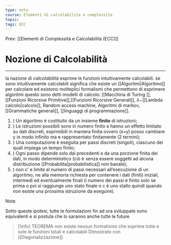 ```yaml
---
type: nota
course: Elementi di calcolabilita e complessita
topic: 
tags: ECC
---
```


Prev: [[Elementi di Complessità e Calcolabilità (ECC)]]

# Nozione di Calcolabilità
---
la nazione di _calcolabilità_ esprime le funzioni intuitivamente calcolabili. se sono intuitivamente calcolabili significa che esiste un [[Algoritmi|Algoritmo]] per calcolare ed esistono molteplici formalismi che permettono di esprimere algoritmi questo sono detti modelli di calcolo: [[Macchina di Turing ]], [[Funzioni Ricorsive Primitive]],[[Funzioni Ricorsive Generali]], $\lambda-$[[Lambda calcolo|calcolo]], Random access machine, Algoritmi di markov, [[Grammatiche generali]], [[linguaggi di programmazione]].


1. ) Un algoritmo è costituito da un insieme __finito__ di istruzioni;
2. ) Le istruzioni possibili sono in numero finito e hanno un effetto limitato su dati discreti, esprimibili in maniera finita ovvero (x=y) posso cambiare y in modo infinito  ma e rappresentato finitamente (2 termini);
3. ) Una computazione è eseguita per passi discreti (singoli), ciascuno dei quali impiega un tempo finito;
4. ) Ogni passo dipende solo dai precedenti e da una porzione finita dei dati, in modo deterministico (ciò è senza essere soggetti ad alcuna distribuzione [[Probabilita|probabilistica]] non banale);
5. ) non c’ e limite al numero di passi necessari all’esecuzione di un algoritmo, ne alla memoria richiesta per contenere i dati (finiti) iniziali, intermedi ed eventualmente finali (i numero dei passi è finito solo se prima o poi si raggiunge uno stato finale o c è uno stallo quindi quando non esiste una prossima istruzione da eseguire).


>[!note]
>Sotto queste ipotesi, tutte le formulazioni fin ad ora sviluppate sono equivalenti e si postula che lo saranno anche tutte le future

>[!info]  TEOREMA 
>non esiste nessun formalismo che esprime tutte e sole le funzioni totali e calcolabili
>Dimostrato con [[Diagonalizzazione]]
